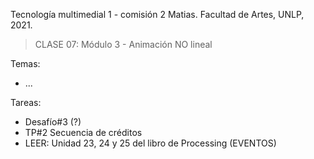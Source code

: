 Tecnología multimedial 1 - comisión 2 Matias. Facultad de Artes, UNLP, 2021.

> CLASE 07: Módulo 3 - Animación NO lineal

Temas:
- ...

Tareas:
- Desafío#3 (?)
- TP#2 Secuencia de créditos
- LEER: Unidad 23, 24 y 25  del libro de Processing (EVENTOS)
